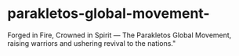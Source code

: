 # parakletos-global-movement-
Forged in Fire, Crowned in Spirit — The Parakletos Global Movement, raising warriors and ushering revival to the nations."
